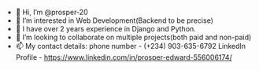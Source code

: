 - 👋 Hi, I’m @prosper-20
- 👀 I’m interested in Web Development(Backend to be precise)
- 🌱 I have over 2 years experience in Django and Python.
- 💞️ I’m looking to collaborate on multiple projects(both paid and non-paid)
- 📫 My contact details:
phone number - (+234) 903-635-6792
LinkedIn Profile - https://www.linkedin.com/in/prosper-edward-556006174/

<!---
prosper-20/prosper-20 is a ✨ special ✨ repository because its `README.md` (this file) appears on your GitHub profile.
You can click the Preview link to take a look at your changes.
--->
